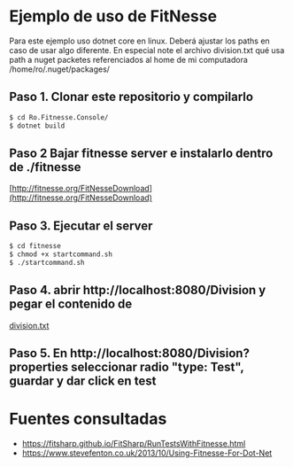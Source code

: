 # Ejemplo de uso de FitNesse
Para este ejemplo uso dotnet core en linux.
Deberá ajustar los paths en caso de usar algo diferente.
En especial note el archivo division.txt qué usa path a nuget packetes
referenciados al home de mi computadora /home/ro/.nuget/packages/

## Paso 1. Clonar este repositorio y compilarlo
```sh
$ cd Ro.Fitnesse.Console/
$ dotnet build
```
## Paso 2 Bajar fitnesse server e instalarlo dentro de ./fitnesse
[http://fitnesse.org/FitNesseDownload](http://fitnesse.org/FitNesseDownload)
## Paso 3. Ejecutar el server
```sh
$ cd fitnesse
$ chmod +x startcommand.sh
$ ./startcommand.sh
```
## Paso 4. abrir http://localhost:8080/Division y pegar el contenido de
[division.txt](https://raw.githubusercontent.com/rogithub/fitnessedotnetcore/master/fitnesse/Division.txt)

## Paso 5. En http://localhost:8080/Division?properties seleccionar radio "type: Test", guardar y dar click en test

# Fuentes consultadas
- https://fitsharp.github.io/FitSharp/RunTestsWithFitnesse.html
- https://www.stevefenton.co.uk/2013/10/Using-Fitnesse-For-Dot-Net
